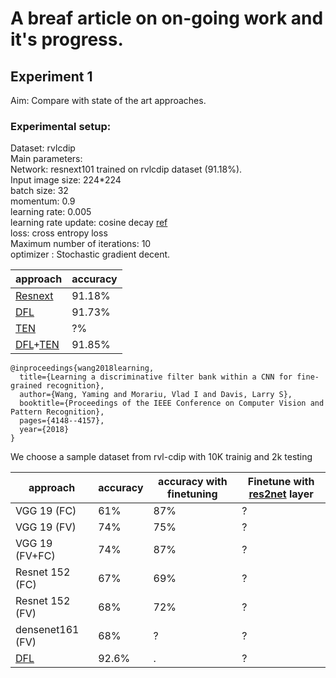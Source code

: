 # A breaf article on on-going work and it's progress.


## Experiment 1
Aim: Compare with state of the art approaches.
### Experimental setup: 
Dataset: rvlcdip <br />
Main parameters:<br />
Network: resnext101 trained on rvlcdip dataset (91.18%).<br />
Input image size: 224*224<br />
batch size: 32<br />
momentum: 0.9<br />
learning rate: 0.005<br />
learning rate update: cosine decay [ref](https://scholar.googleusercontent.com/scholar.bib?q=info:rxYcO-LPyYMJ:scholar.google.com/&output=citation&scisdr=CgWP9T8GEJ-utlN2ws8:AAGBfm0AAAAAXYBz2s8jn5zP6cRsjA6kfPmVZIR7CY-b&scisig=AAGBfm0AAAAAXYBz2gr2xbnG5boA2rp2KQFtq2fFYpOy&scisf=4&ct=citation&cd=-1&hl=en)<br />
loss: cross entropy loss <br />
Maximum number of iterations: 10 <br />
optimizer : Stochastic gradient decent. <br />

|approach|accuracy|
|--|--|
|[Resnext](https://scholar.googleusercontent.com/scholar.bib?q=info:7cOWMQ1bebQJ:scholar.google.com/&output=citation&scisdr=CgWP9T8GEJ-utlOFcMw:AAGBfm0AAAAAXYCAaMwPIWK0PeR6k5nh8iSFzVORNUHD&scisig=AAGBfm0AAAAAXYCAaKs4c_6xOdBTA-exDfhVc79ulLis&scisf=4&ct=citation&cd=-1&hl=en)|91.18%|
|[DFL](https://scholar.googleusercontent.com/scholar.bib?q=info:NMEU4q_QWJ4J:scholar.google.com/&output=citation&scisdr=CgWP9T8GEJ-utlNymcI:AAGBfm0AAAAAXYB3gcJeNkJb4Uq_qX8VTk3HgSErjBw6&scisig=AAGBfm0AAAAAXYB3gcqSiLvSqEUVQM62LdniOwcxFM4N&scisf=4&ct=citation&cd=-1&hl=en)|91.73%|
|[TEN](https://scholar.googleusercontent.com/scholar.bib?q=info:gRUOCuIJ_ZAJ:scholar.google.com/&output=citation&scisdr=CgWP9T8GEJ-utlN9Wcc:AAGBfm0AAAAAXYB4QcdfG4aNs2C2hzVNXuVcvvtfRsHS&scisig=AAGBfm0AAAAAXYB4QQVQonrJ05r0prM986tNqnWYTet9&scisf=4&ct=citation&cd=-1&hl=en)|?%|
|[DFL](https://scholar.googleusercontent.com/scholar.bib?q=info:NMEU4q_QWJ4J:scholar.google.com/&output=citation&scisdr=CgWP9T8GEJ-utlNymcI:AAGBfm0AAAAAXYB3gcJeNkJb4Uq_qX8VTk3HgSErjBw6&scisig=AAGBfm0AAAAAXYB3gcqSiLvSqEUVQM62LdniOwcxFM4N&scisf=4&ct=citation&cd=-1&hl=en)+[TEN](https://scholar.googleusercontent.com/scholar.bib?q=info:gRUOCuIJ_ZAJ:scholar.google.com/&output=citation&scisdr=CgWP9T8GEJ-utlN9Wcc:AAGBfm0AAAAAXYB4QcdfG4aNs2C2hzVNXuVcvvtfRsHS&scisig=AAGBfm0AAAAAXYB4QQVQonrJ05r0prM986tNqnWYTet9&scisf=4&ct=citation&cd=-1&hl=en)|91.85%|



```
@inproceedings{wang2018learning,
  title={Learning a discriminative filter bank within a CNN for fine-grained recognition},
  author={Wang, Yaming and Morariu, Vlad I and Davis, Larry S},
  booktitle={Proceedings of the IEEE Conference on Computer Vision and Pattern Recognition},
  pages={4148--4157},
  year={2018}
}
```


We choose a sample dataset from rvl-cdip with 10K trainig and 2k testing

|approach|accuracy|accuracy with finetuning|Finetune with [res2net](#res2net) layer|
|--|--|--|--|
VGG 19 (FC)|61%|87%|?|
VGG 19 (FV)|74%|75%|?|
VGG 19 (FV+FC)|74%|87\%|?|
Resnet 152 (FC)|67\%|69\%|?|
Resnet 152 (FV)|68%|72\%|?|
densenet161 (FV)|68\%|?|?|
[DFL](https://arxiv.org/pdf/1611.09932.pdf)|92.6%|.|?|
